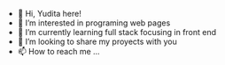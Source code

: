 - 👋 Hi, Yudita here! 
- 👀 I’m interested in programing web pages
- 🌱 I’m currently learning full stack focusing in front end
- 💞️ I’m looking to share my proyects with you
- 📫 How to reach me ...

<!---
Yudahizu/Yudahizu is a ✨ special ✨ repository because its `README.md` (this file) appears on your GitHub profile.
You can click the Preview link to take a look at your changes.
--->
